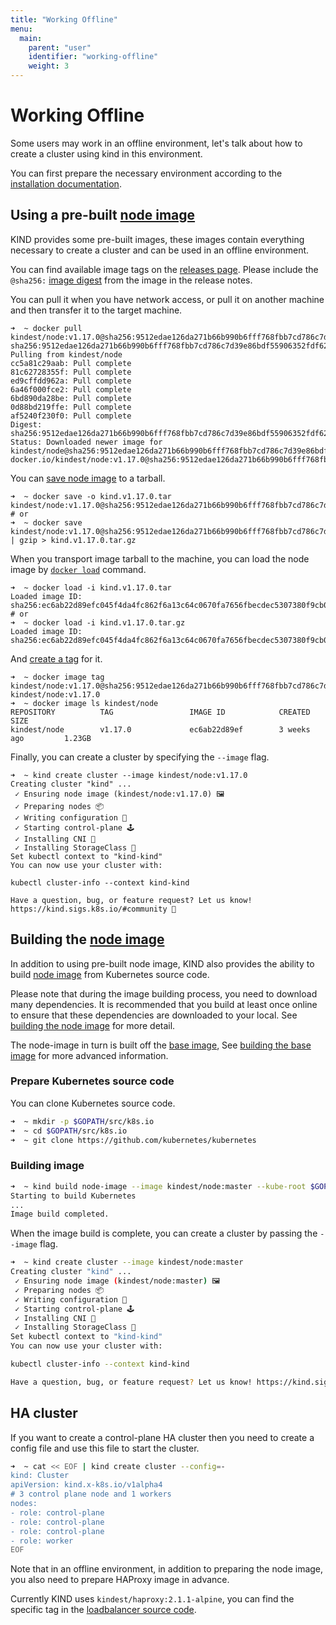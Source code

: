 ```yaml
---
title: "Working Offline"
menu:
  main:
    parent: "user"
    identifier: "working-offline"
    weight: 3
---
```

# Working Offline

Some users may work in an offline environment,
let's talk about how to create a cluster using kind in this environment.

You can first prepare the necessary environment according to the [installation documentation][installation documentation].


## Using a pre-built [node image][node image]

KIND provides some pre-built images,
these images contain everything necessary to create a cluster and can be used in an offline environment.

You can find available image tags on the [releases page][releases page].
Please include the `@sha256:` [image digest][image digest] from the image in the release notes.

You can pull it when you have network access,
or pull it on another machine and then transfer it to the target machine.

```
➜  ~ docker pull kindest/node:v1.17.0@sha256:9512edae126da271b66b990b6fff768fbb7cd786c7d39e86bdf55906352fdf62
sha256:9512edae126da271b66b990b6fff768fbb7cd786c7d39e86bdf55906352fdf62: Pulling from kindest/node
cc5a81c29aab: Pull complete 
81c62728355f: Pull complete 
ed9cffdd962a: Pull complete 
6a46f000fce2: Pull complete 
6bd890da28be: Pull complete 
0d88bd219ffe: Pull complete 
af5240f230f0: Pull complete 
Digest: sha256:9512edae126da271b66b990b6fff768fbb7cd786c7d39e86bdf55906352fdf62
Status: Downloaded newer image for kindest/node@sha256:9512edae126da271b66b990b6fff768fbb7cd786c7d39e86bdf55906352fdf62
docker.io/kindest/node:v1.17.0@sha256:9512edae126da271b66b990b6fff768fbb7cd786c7d39e86bdf55906352fdf62
```

You can [save node image][docker save] to a tarball.

```
➜  ~ docker save -o kind.v1.17.0.tar kindest/node:v1.17.0@sha256:9512edae126da271b66b990b6fff768fbb7cd786c7d39e86bdf55906352fdf62
# or
➜  ~ docker save kindest/node:v1.17.0@sha256:9512edae126da271b66b990b6fff768fbb7cd786c7d39e86bdf55906352fdf62 | gzip > kind.v1.17.0.tar.gz
```

When you transport image tarball to the machine,
you can load the node image by [`docker load`][docker load] command.

```
➜  ~ docker load -i kind.v1.17.0.tar
Loaded image ID: sha256:ec6ab22d89efc045f4da4fc862f6a13c64c0670fa7656fbecdec5307380f9cb0
# or
➜  ~ docker load -i kind.v1.17.0.tar.gz
Loaded image ID: sha256:ec6ab22d89efc045f4da4fc862f6a13c64c0670fa7656fbecdec5307380f9cb0
```

And [create a tag][docker tag] for it.

```
➜  ~ docker image tag kindest/node:v1.17.0@sha256:9512edae126da271b66b990b6fff768fbb7cd786c7d39e86bdf55906352fdf62 kindest/node:v1.17.0
➜  ~ docker image ls kindest/node
REPOSITORY          TAG                 IMAGE ID            CREATED             SIZE
kindest/node        v1.17.0             ec6ab22d89ef        3 weeks ago         1.23GB
```

Finally, you can create a cluster by specifying the `--image` flag.

```
➜  ~ kind create cluster --image kindest/node:v1.17.0
Creating cluster "kind" ...
 ✓ Ensuring node image (kindest/node:v1.17.0) 🖼
 ✓ Preparing nodes 📦  
 ✓ Writing configuration 📜 
 ✓ Starting control-plane 🕹️ 
 ✓ Installing CNI 🔌 
 ✓ Installing StorageClass 💾 
Set kubectl context to "kind-kind"
You can now use your cluster with:

kubectl cluster-info --context kind-kind

Have a question, bug, or feature request? Let us know! https://kind.sigs.k8s.io/#community 🙂
```

## Building the [node image][node image]

In addition to using pre-built node image, 
KIND also provides the ability to build [node image][node image] from Kubernetes source code.

Please note that during the image building process, you need to download many dependencies.
It is recommended that you build at least once online to ensure that these dependencies are downloaded to your local.
See [building the node image][building the node image] for more detail.

The node-image in turn is built off the [base image][base image],
See [building the base image][building the base image] for more advanced information.

### Prepare Kubernetes source code

You can clone Kubernetes source code.

```sh
➜  ~ mkdir -p $GOPATH/src/k8s.io
➜  ~ cd $GOPATH/src/k8s.io
➜  ~ git clone https://github.com/kubernetes/kubernetes
```

### Building image

```sh
➜  ~ kind build node-image --image kindest/node:master --kube-root $GOPATH/src/k8s.io/kubernetes 
Starting to build Kubernetes
...
Image build completed.
```

When the image build is complete, you can create a cluster by passing the `--image` flag.

```sh
➜  ~ kind create cluster --image kindest/node:master
Creating cluster "kind" ...
 ✓ Ensuring node image (kindest/node:master) 🖼
 ✓ Preparing nodes 📦  
 ✓ Writing configuration 📜 
 ✓ Starting control-plane 🕹️ 
 ✓ Installing CNI 🔌 
 ✓ Installing StorageClass 💾 
Set kubectl context to "kind-kind"
You can now use your cluster with:

kubectl cluster-info --context kind-kind

Have a question, bug, or feature request? Let us know! https://kind.sigs.k8s.io/#community 🙂
```

## HA cluster

If you want to create a control-plane HA cluster
then you need to create a config file and use this file to start the cluster.

```sh
➜  ~ cat << EOF | kind create cluster --config=-
kind: Cluster
apiVersion: kind.x-k8s.io/v1alpha4
# 3 control plane node and 1 workers
nodes:
- role: control-plane
- role: control-plane
- role: control-plane
- role: worker
EOF
```

Note that in an offline environment, in addition to preparing the node image,
you also need to prepare HAProxy image in advance.

Currently KIND uses `kindest/haproxy:2.1.1-alpine`,
you can find the specific tag in the [loadbalancer source code][loadbalancer source code].







[installation documentation]: https://kind.sigs.k8s.io/docs/user/quick-start#installation
[node image]: https://kind.sigs.k8s.io/docs/design/node-image
[releases page]: https://github.com/kubernetes-sigs/kind/releases
[image digest]: https://docs.docker.com/engine/reference/commandline/pull/#pull-an-image-by-digest-immutable-identifier
[docker save]: https://docs.docker.com/engine/reference/commandline/save/
[docker load]: https://docs.docker.com/engine/reference/commandline/load/
[docker tag]: https://docs.docker.com/engine/reference/commandline/tag/
[base image]: https://kind.sigs.k8s.io/docs/design/base-image/
[building the node image]: https://kind.sigs.k8s.io/docs/user/quick-start/#building-images
[building the base image]: https://kind.sigs.k8s.io/docs/user/quick-start/#building-the-base-image
[loadbalancer source code]: https://github.com/kubernetes-sigs/kind/blob/a944589ec78b53fe62b45e8890e45e8d6c078f53/pkg/cluster/internal/loadbalancer/const.go#L20
